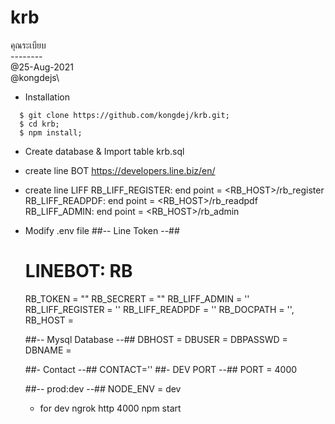 # krb
คุณระเบียบ\
--------\
@25-Aug-2021\
@kongdejs\

- Installation
```
  $ git clone https://github.com/kongdej/krb.git;
  $ cd krb;
  $ npm install;
```

- Create database & Import table
  krb.sql

- create line BOT
  https://developers.line.biz/en/

- create line LIFF
  RB_LIFF_REGISTER: end point = <RB_HOST>/rb_register
  RB_LIFF_READPDF: end point = <RB_HOST>/rb_readpdf
  RB_LIFF_ADMIN: end point = <RB_HOST>/rb_admin


- Modify .env file
  ##-- Line Token --##
  # LINEBOT: RB
  RB_TOKEN = ""
  RB_SECRERT = ""
  RB_LIFF_ADMIN = ''
  RB_LIFF_REGISTER = ''
  RB_LIFF_READPDF = ''
  RB_DOCPATH = '',
  RB_HOST =

  ##-- Mysql Database --##
  DBHOST =
  DBUSER =
  DBPASSWD =
  DBNAME =

  ##- Contact --##
  CONTACT=''
  ##- DEV PORT --##
  PORT = 4000

  ##-- prod:dev --##
  NODE_ENV = dev


  - for dev
    ngrok http 4000
    npm start

